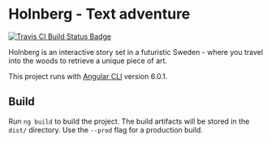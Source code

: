# Holnberg - Text adventure

[![Travis CI Build Status Badge](https://travis-ci.org/kevindeyne/text-adventure.svg?branch=master)](https://travis-ci.org/kevindeyne/text-adventure)

Holnberg is an interactive story set in a futuristic Sweden - where you travel into the woods to retrieve a unique piece of art. 


This project runs with [Angular CLI](https://github.com/angular/angular-cli) version 6.0.1.

## Build

Run `ng build` to build the project. The build artifacts will be stored in the `dist/` directory. Use the `--prod` flag for a production build.